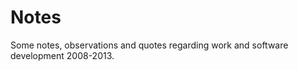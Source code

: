 
Notes
=====

Some notes, observations and quotes regarding work and software development 2008-2013.
